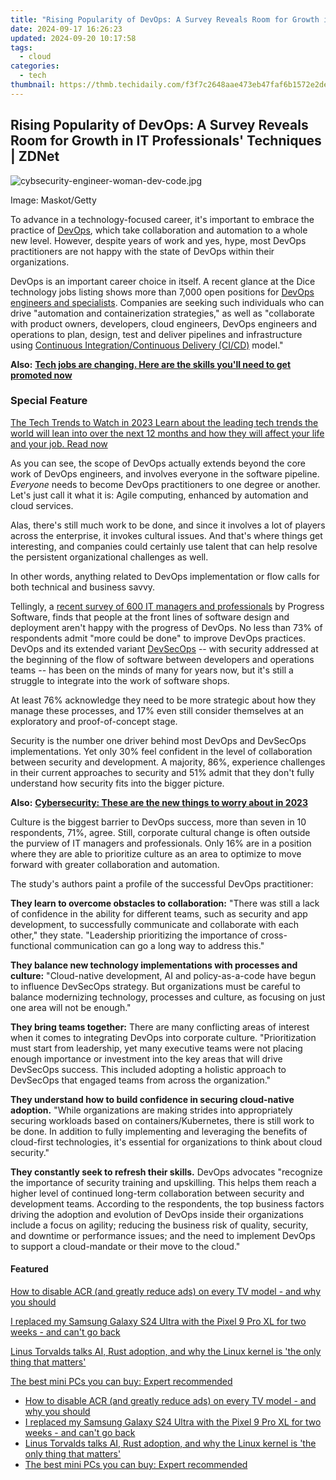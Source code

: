 ```yaml
---
title: "Rising Popularity of DevOps: A Survey Reveals Room for Growth in IT Professionals' Techniques | ZDNet"
date: 2024-09-17 16:26:23
updated: 2024-09-20 10:17:58
tags:
  - cloud
categories:
  - tech
thumbnail: https://thmb.techidaily.com/f3f7c2648aae473eb47faf6b1572e2de9e0b4b9ceaf1fe51880dc088692edac0.jpg
---
```


## Rising Popularity of DevOps: A Survey Reveals Room for Growth in IT Professionals' Techniques | ZDNet

![cybsecurity-engineer-woman-dev-code.jpg](https://www.zdnet.com/a/img/resize/af29235ff0a9996a19d30fce4a299b17aadb7c02/2022/03/10/6d5a58a4-a7b6-48be-b59c-daaf35515ae7/cybsecurity-engineer-woman-dev-code.jpg?auto=webp&width=1280)

Image: Maskot/Getty

To advance in a technology-focused career, it's important to embrace the practice of [DevOps](https://www.zdnet.com/article/why-devops-matters/), which take collaboration and automation to a whole new level. However, despite years of work and yes, hype, most DevOps practitioners are not happy with the state of DevOps within their organizations.

DevOps is an important career choice in itself. A recent glance at the Dice technology jobs listing shows more than 7,000 open positions for [DevOps engineers and specialists](https://www.dice.com/jobs/q-DevOps-jobs#dice). Companies are seeking such individuals who can drive "automation and containerization strategies," as well as "collaborate with product owners, developers, cloud engineers, DevOps engineers and operations to plan, design, test and deliver pipelines and infrastructure using [Continuous Integration/Continuous Delivery (CI/CD)](https://www.redhat.com/en/topics/devops/what-is-ci-cd) model."

**Also:** [**Tech jobs are changing. Here are the skills you'll need to get promoted now**](https://www.zdnet.com/article/tech-jobs-are-changing-here-are-the-real-skills-youll-need-to-get-promoted/)

### Special Feature

[The Tech Trends to Watch in 2023 Learn about the leading tech trends the world will lean into over the next 12 months and how they will affect your life and your job.  Read now](https://www.zdnet.com/topic/the-tech-trends-to-watch-in-2023/)

As you can see, the scope of DevOps actually extends beyond the core work of DevOps engineers, and involves everyone in the software pipeline. _Everyone_ needs to become DevOps practitioners to one degree or another. Let's just call it what it is: Agile computing, enhanced by automation and cloud services.

Alas, there's still much work to be done, and since it involves a lot of players across the enterprise, it invokes cultural issues. And that's where things get interesting, and companies could certainly use talent that can help resolve the persistent organizational challenges as well.

In other words, anything related to DevOps implementation or flow calls for both technical and business savvy.

Tellingly, a [recent survey of 600 IT managers and professionals](https://www.progress.com/papers/devsecops-simplifying-complexity-in-a-changing-world) by Progress Software, finds that people at the front lines of software design and deployment aren't happy with the progress of DevOps. No less than 73% of respondents admit "more could be done" to improve DevOps practices. DevOps and its extended variant [DevSecOps](https://www.zdnet.com/article/devsecops-what-it-is-and-how-it-can-help-you-innovate-in-cybersecurity/) \-- with security addressed at the beginning of the flow of software between developers and operations teams -- has been on the minds of many for years now, but it's still a struggle to integrate into the work of software shops. 

At least 76% acknowledge they need to be more strategic about how they manage these processes, and 17% even still consider themselves at an exploratory and proof-of-concept stage.   
  
 Security is the number one driver behind most DevOps and DevSecOps implementations. Yet only 30% feel confident in the level of collaboration between security and development. A majority, 86%, experience challenges in their current approaches to security and 51% admit that they don't fully understand how security fits into the bigger picture. 

**Also:** [**Cybersecurity: These are the new things to worry about in 2023**](https://www.zdnet.com/article/cybersecurity-these-are-the-new-things-to-worry-about-in-2023/)

Culture is the biggest barrier to DevOps success, more than seven in 10 respondents, 71%, agree. Still, corporate cultural change is often outside the purview of IT managers and professionals. Only 16% are in a position where they are able to prioritize culture as an area to optimize to move forward with greater collaboration and automation.

The study's authors paint a profile of the successful DevOps practitioner: 

**They learn to overcome obstacles to collaboration:** "There was still a lack of confidence in the ability for different teams, such as security and app development, to successfully communicate and collaborate with each other," they state. "Leadership prioritizing the importance of cross-functional communication can go a long way to address this."

**They balance new technology implementations with processes and culture:** "Cloud-native development, AI and policy-as-a-code have begun to influence DevSecOps strategy. But organizations must be careful to balance modernizing technology, processes and culture, as focusing on just one area will not be enough."

**They bring teams together:** There are many conflicting areas of interest when it comes to integrating DevOps into corporate culture. "Prioritization must start from leadership, yet many executive teams were not placing enough importance or investment into the key areas that will drive DevSecOps success. This included adopting a holistic approach to DevSecOps that engaged teams from across the organization."

**They understand how to build confidence in securing cloud-native adoption.** "While organizations are making strides into appropriately securing workloads based on containers/Kubernetes, there is still work to be done. In addition to fully implementing and leveraging the benefits of cloud-first technologies, it's essential for organizations to think about cloud security."

**They constantly seek to refresh their skills.** DevOps advocates "recognize the importance of security training and upskilling. This helps them reach a higher level of continued long-term collaboration between security and development teams. According to the respondents, the top business factors driving the adoption and evolution of DevOps inside their organizations include a focus on agility; reducing the business risk of quality, security, and downtime or performance issues; and the need to implement DevOps to support a cloud-mandate or their move to the cloud."

#### Featured

[How to disable ACR (and greatly reduce ads) on every TV model - and why you should](https://www.zdnet.com/article/how-to-disable-acr-and-greatly-reduce-ads-on-every-tv-model-and-why-you-should/ "How to disable ACR (and greatly reduce ads) on every TV model - and why you should")

[I replaced my Samsung Galaxy S24 Ultra with the Pixel 9 Pro XL for two weeks - and can't go back](https://www.zdnet.com/article/i-replaced-my-samsung-galaxy-s24-ultra-with-the-pixel-9-pro-xl-for-two-weeks-and-cant-go-back/ "I replaced my Samsung Galaxy S24 Ultra with the Pixel 9 Pro XL for two weeks - and can't go back")

[Linus Torvalds talks AI, Rust adoption, and why the Linux kernel is 'the only thing that matters'](https://www.zdnet.com/article/linus-torvalds-talks-ai-rust-adoption-and-why-the-linux-kernel-is-the-only-thing-that-matters/ "Linus Torvalds talks AI, Rust adoption, and why the Linux kernel is 'the only thing that matters'")

[The best mini PCs you can buy: Expert recommended](https://www.zdnet.com/article/best-mini-pc/ "The best mini PCs you can buy: Expert recommended")

* [How to disable ACR (and greatly reduce ads) on every TV model - and why you should](https://www.zdnet.com/article/how-to-disable-acr-and-greatly-reduce-ads-on-every-tv-model-and-why-you-should/ "How to disable ACR (and greatly reduce ads) on every TV model - and why you should")
* [I replaced my Samsung Galaxy S24 Ultra with the Pixel 9 Pro XL for two weeks - and can't go back](https://www.zdnet.com/article/i-replaced-my-samsung-galaxy-s24-ultra-with-the-pixel-9-pro-xl-for-two-weeks-and-cant-go-back/ "I replaced my Samsung Galaxy S24 Ultra with the Pixel 9 Pro XL for two weeks - and can't go back")
* [Linus Torvalds talks AI, Rust adoption, and why the Linux kernel is 'the only thing that matters'](https://www.zdnet.com/article/linus-torvalds-talks-ai-rust-adoption-and-why-the-linux-kernel-is-the-only-thing-that-matters/ "Linus Torvalds talks AI, Rust adoption, and why the Linux kernel is 'the only thing that matters'")
* [The best mini PCs you can buy: Expert recommended](https://www.zdnet.com/article/best-mini-pc/ "The best mini PCs you can buy: Expert recommended")

<ins class="adsbygoogle"
     style="display:block"
     data-ad-format="autorelaxed"
     data-ad-client="ca-pub-7571918770474297"
     data-ad-slot="1223367746"></ins>



<ins class="adsbygoogle"
     style="display:block"
     data-ad-client="ca-pub-7571918770474297"
     data-ad-slot="8358498916"
     data-ad-format="auto"
     data-full-width-responsive="true"></ins>
